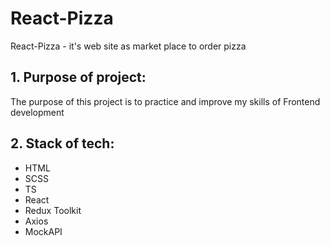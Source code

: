 # React-Pizza

React-Pizza - it's web site as market place to order pizza

## 1. Purpose of project:

The purpose of this project is to practice and improve my skills of Frontend development

## 2. Stack of tech:

- HTML
- SCSS
- TS
- React
- Redux Toolkit
- Axios
- MockAPI